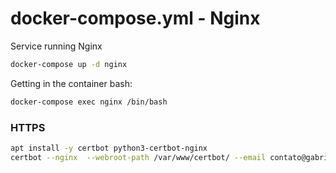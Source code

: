 # docker-compose.yml - Nginx

Service running Nginx

```bash
docker-compose up -d nginx
```

Getting in the container bash:
```bash
docker-compose exec nginx /bin/bash
```

### HTTPS

```bash
apt install -y certbot python3-certbot-nginx
certbot --nginx  --webroot-path /var/www/certbot/ --email contato@gabrielrufino.com
```

